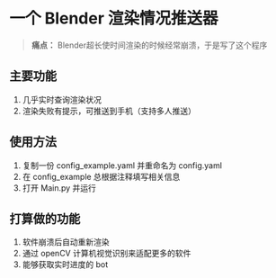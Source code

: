 # 一个 Blender 渲染情况推送器
> **痛点：** Blender超长使时间渲染的时候经常崩溃，于是写了这个程序
## 主要功能
1. 几乎实时查询渲染状况
2. 渲染失败有提示，可推送到手机（支持多人推送）
## 使用方法
1. 复制一份 config_example.yaml 并重命名为 config.yaml
2. 在 config_example 总根据注释填写相关信息
3. 打开 Main.py 并运行
## 打算做的功能
1. 软件崩溃后自动重新渲染
2. 通过 openCV 计算机视觉识别来适配更多的软件
3. 能够获取实时进度的 bot